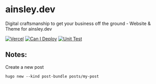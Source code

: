 # ainsley.dev
Digital craftsmanship  to get your business  off the ground - Website &amp; Theme for ainsley.dev


[![Vercel](https://therealsujitk-vercel-badge.vercel.app/?app=website&style=plastic)](https://ainsley.dev)
[![Can I Deploy](https://github.com/ainsleyclark/ainsley.dev/actions/workflows/can-i-deploy.yaml/badge.svg)](https://github.com/ainsleyclark/ainsley.dev/actions/workflows/can-i-deploy.yaml)
[![Unit Test](https://github.com/ainsleyclark/ainsley.dev/actions/workflows/unit-test.yaml/badge.svg)](https://github.com/ainsleyclark/ainsley.dev/actions/workflows/unit-test.yaml)

## Notes:

Create a new post

```
hugo new --kind post-bundle posts/my-post
```
